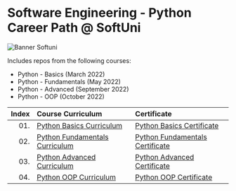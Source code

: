 # Software Engineering - Python Career Path @ SoftUni

<p align="centre">
  <img src="https://cdn.discordapp.com/attachments/979101848361377914/1022244283606110228/Softuni_logo_trasparent.png" alt="Banner Softuni"/>
</p>

Includes repos from the following courses:  
* Python - Basics (March 2022)
* Python - Fundamentals (May 2022)
* Python - Advanced (September 2022)
* Python - OOP (October 2022)

| Index | Course Curriculum                                                                                             | Certificate
|------:|:--------------------------------------------------------------------------------------------------------------| :---
|   01. | [Python Basics Curriculum](https://softuni.bg/courses/programming-basics)                                         | [Python Basics Certificate](https://softuni.bg/certificates/details/131291/f6a89d8e)
|   02. | [Python Fundamentals Curriculum](https://softuni.bg/courses/programming-fundamentals-csharp-java-js-python)       | [Python Fundamentals Certificate](https://softuni.bg/certificates/details/138872/3e3a9014)
|   03. | [Python Advanced Curriculum](https://softuni.bg/modules/74/python-advanced/1382)                                  | [Python Advanced Certificate](https://softuni.bg/certificates/details/143175/d1a67c47)
|   04. | [Python OOP Curriculum](https://softuni.bg/courses/python-oop)                                                    | [Python OOP Certificate](https://softuni.bg/certificates/details/150502/bf475331)                                                      
